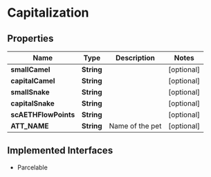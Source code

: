 

# Capitalization

## Properties

Name | Type | Description | Notes
------------ | ------------- | ------------- | -------------
**smallCamel** | **String** |  |  [optional]
**capitalCamel** | **String** |  |  [optional]
**smallSnake** | **String** |  |  [optional]
**capitalSnake** | **String** |  |  [optional]
**scAETHFlowPoints** | **String** |  |  [optional]
**ATT_NAME** | **String** | Name of the pet  |  [optional]


## Implemented Interfaces

* Parcelable


